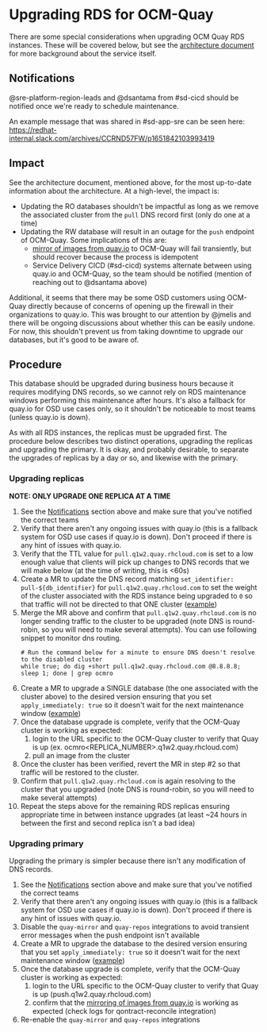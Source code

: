 # Upgrading RDS for OCM-Quay

There are some special considerations when upgrading OCM Quay RDS instances. These will be covered below, but see the [architecture document](docs/app-sre/sop/ocm-quay-upgrade-rds.md) for more background about the service itself.

## Notifications

@sre-platform-region-leads and @dsantama from #sd-cicd should be notified once we're ready to schedule maintenance.

An example message that was shared in #sd-app-sre can be seen here: https://redhat-internal.slack.com/archives/CCRND57FW/p1651842103993419

## Impact

See the architecture document, mentioned above, for the most up-to-date information about the architecture. At a high-level, the impact is:

* Updating the RO databases shouldn't be impactful as long as we remove the associated cluster from the `pull` DNS record first (only do one at a time)
* Updating the RW database will result in an outage for the `push` endpoint of OCM-Quay. Some implications of this are:
  * [mirror of images from quay.io](/docs/app-sre/ocm-quay-mirroring.md) to OCM-Quay will fail transiently, but should recover because the process is idempotent
  * Service Delivery CICD (#sd-cicd) systems alternate between using quay.io and OCM-Quay, so the team should be notified (mention of reaching out to @dsantama above)

Additional, it seems that there may be some OSD customers using OCM-Quay directly because of concerns of opening up the firewall in their organizations to quay.io. This was brought to our attention by @jmelis and there will be ongoing discussions about whether this can be easily undone. For now, this shouldn't prevent us from taking downtime to upgrade our databases, but it's good to be aware of.

## Procedure

This database should be upgraded during business hours because it requires modifying DNS records, so we cannot rely on RDS maintenance windows performing this maintenance after hours. It's also a fallback for quay.io for OSD use cases only, so it shouldn't be noticeable to most teams (unless quay.io is down).

As with all RDS instances, the replicas must be upgraded first. The procedure below describes two distinct operations, upgrading the replicas and upgrading the primary. It is okay, and probably desirable, to separate the upgrades of replicas by a day or so, and likewise with the primary.

### Upgrading replicas

**NOTE: ONLY UPGRADE ONE REPLICA AT A TIME**

1. See the [Notifications](#notifications) section above and make sure that you've notified the correct teams
2. Verify that there aren't any ongoing issues with quay.io (this is a fallback system for OSD use cases if quay.io is down). Don't proceed if there is any hint of issues with quay.io.
3. Verify that the TTL value for `pull.q1w2.quay.rhcloud.com` is set to a low enough value that clients will pick up changes to DNS records that we will make below (at the time of writing, this is <60s)
4. Create a MR to update the DNS record matching `set_identifier: pull-${db_identifier}`  for `pull.q1w2.quay.rhcloud.com` to set the weight of the cluster associated with the RDS instance being upgraded to `0` so that traffic will not be directed to that ONE cluster ([example](https://gitlab.cee.redhat.com/service/app-interface/-/merge_requests/38526)) 
5. Merge the MR above and confirm that `pull.q1w2.quay.rhcloud.com` is no longer sending traffic to the cluster to be upgraded (note DNS is round-robin, so you will need to make several attempts). You can use following snippet to monitor dns routing.
   ```
   # Run the command below for a minute to ensure DNS doesn't resolve to the disabled cluster
   while true; do dig +short pull.q1w2.quay.rhcloud.com @8.8.8.8; sleep 1; done | grep ocmro
   ```
6. Create a MR to upgrade a SINGLE database (the one associated with the cluster above) to the desired version ensuring that you set `apply_immediately: true` so it doesn't wait for the next maintenance window ([example](https://gitlab.cee.redhat.com/service/app-interface/-/merge_requests/38345))
7. Once the database upgrade is complete, verify that the OCM-Quay cluster is working as expected:
   1. login to the URL specific to the OCM-Quay cluster to verify that Quay is up (ex. ocmro<REPLICA_NUMBER>.q1w2.quay.rhcloud.com)
   2. pull an image from the cluster
8. Once the cluster has been verified, revert the MR in step #2 so that traffic will be restored to the cluster.
9. Confirm that `pull.q1w2.quay.rhcloud.com` is again resolving to the cluster that you upgraded (note DNS is round-robin, so you will need to make several attempts)
10. Repeat the steps above for the remaining RDS replicas ensuring appropriate time in between instance upgrades (at least ~24 hours in between the first and second replica isn't a bad idea)

### Upgrading primary

Upgrading the primary is simpler because there isn't any modification of DNS records.

1. See the [Notifications](#notifications) section above and make sure that you've notified the correct teams
2. Verify that there aren't any ongoing issues with quay.io (this is a fallback system for OSD use cases if quay.io is down). Don't proceed if there is any hint of issues with quay.io.
3. Disable the `quay-mirror` and `quay-repos` integrations to avoid transient error messages when the push endpoint isn't available
4. Create a MR to upgrade the database to the desired version ensuring that you set `apply_immediately: true` so it doesn't wait for the next maintenance window ([example](https://gitlab.cee.redhat.com/service/app-interface/-/merge_requests/38345))
5. Once the database upgrade is complete, verify that the OCM-Quay cluster is working as expected:
   1. login to the URL specific to the OCM-Quay cluster to verify that Quay is up (push.q1w2.quay.rhcloud.com)
   2. confirm that the [mirroring of images from quay.io](/docs/app-sre/ocm-quay-mirroring.md) is working as expected (check logs for qontract-reconcile integration)
6. Re-enable the `quay-mirror` and `quay-repos` integrations
